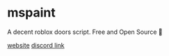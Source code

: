 # mspaint
A decent roblox doors script. Free and Open Source 🥶

[website](https://mspaint.upio.dev/)
[discord link](https://discord.com/invite/cfyMptntHr)
